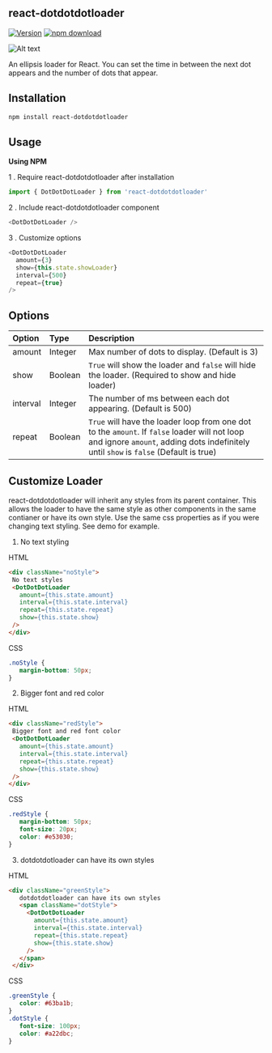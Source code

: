## react-dotdotdotloader
[![Version](http://img.shields.io/npm/v/react-dotdotdotloader.svg)](https://www.npmjs.com/package/react-dotdotdotloader)
[![npm download][download-image]][download-url]

[download-image]: https://img.shields.io/npm/dm/react-dotdotdotloader.svg?style=flat-square
[download-url]: https://www.npmjs.com/package/react-dotdotdotloader

![Alt text](https://image.ibb.co/ew7qr5/in2.gif "Ellipsis Loader")

An ellipsis loader for React. You can set the time in between the next dot appears and the number of dots that appear.


## Installation
```sh
npm install react-dotdotdotloader
```

## Usage
**Using NPM**

1 . Require react-dotdotdotloader after installation

```js
import { DotDotDotLoader } from 'react-dotdotdotloader'
```

2 . Include react-dotdotdotloader component


```js
<DotDotDotLoader />
```

3 . Customize options

```js
<DotDotDotLoader 
  amount={3}
  show={this.state.showLoader}
  interval={500}
  repeat={true}
/>
```

## Options
Option|Type	|  Description
|:---|:---|:---
 amount	|  Integer  | Max number of dots to display. (Default is 3)
 show	|  Boolean  | `True` will show the loader and `false` will hide the loader. (Required to show and hide loader)
 interval |  Integer  | The number of ms between each dot appearing. (Default is 500)
 repeat |  Boolean  | `True` will have the loader loop from one dot to the `amount`. If `false` loader will not loop and ignore `amount`, adding dots indefinitely until `show` is `false` (Default is true)

## Customize Loader
react-dotdotdotloader will inherit any styles from its parent container. This allows the loader to have the same style as other components in the same contianer or have its own style. Use the same css properties as if you were changing text styling. See demo for example.

1. No text styling

 HTML
 ```html
 <div className="noStyle">
  No text styles
  <DotDotDotLoader
    amount={this.state.amount}
    interval={this.state.interval}
    repeat={this.state.repeat}
    show={this.state.show}
  />
 </div>
 ```

 CSS
 ```css
.noStyle {
	margin-bottom: 50px;
}
 ```
2. Bigger font and red color

 HTML
 ```html
<div className="redStyle">
  Bigger font and red font color
  <DotDotDotLoader
    amount={this.state.amount}
    interval={this.state.interval}
    repeat={this.state.repeat}
    show={this.state.show}
  />
</div>
 ```

 CSS
 ```css
.redStyle {
	margin-bottom: 50px;
	font-size: 20px;
	color: #e53030;
}
 ```

3. dotdotdotloader can have its own styles

 HTML
 ```html
 <div className="greenStyle">
    dotdotdotloader can have its own styles
    <span className="dotStyle">
      <DotDotDotLoader
        amount={this.state.amount}
        interval={this.state.interval}
        repeat={this.state.repeat}
        show={this.state.show}
      />
    </span>
  </div>
 ```

 CSS
 ```css
.greenStyle {
	color: #63ba1b;
}
.dotStyle {
	font-size: 100px;
	color: #a22dbc;
}
 ```
